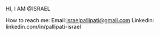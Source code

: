 HI, I AM @ISRAEL

 How to reach me: Email:israelpallipati@gmail.com   Linkedin: linkedin.com/in/pallipati-israel
